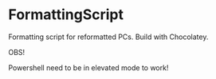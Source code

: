 # FormattingScript

Formatting script for reformatted PCs. Build with Chocolatey.

OBS!

Powershell need to be in elevated mode to work!